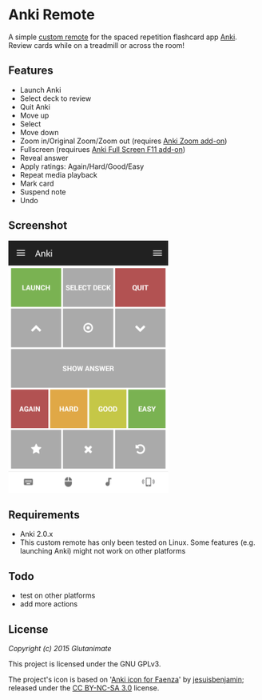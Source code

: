 # Anki Remote

A simple [custom remote](https://www.unifiedremote.com/) for the spaced repetition flashcard app [Anki](http://ankisrs.net/). Review cards while on a treadmill or across the room!

## Features

* Launch Anki
* Select deck to review
* Quit Anki
* Move up
* Select
* Move down
* Zoom in/Original Zoom/Zoom out (requires [Anki Zoom add-on](https://ankiweb.net/shared/info/1956318463))
* Fullscreen (requirues [Anki Full Screen F11 add-on](https://ankiweb.net/shared/info/3192665669))
* Reveal answer
* Apply ratings: Again/Hard/Good/Easy
* Repeat media playback
* Mark card
* Suspend note
* Undo

## Screenshot

<img src="https://raw.githubusercontent.com/Glutanimate/unified-remote-anki/master/screen.png" width="320">

## Requirements

* Anki 2.0.x
* This custom remote has only been tested on Linux. Some features (e.g. launching Anki) might not work on other platforms

## Todo

* test on other platforms
* add more actions

## License

*Copyright (c) 2015 Glutanimate*

This project is licensed under the GNU GPLv3.

The project's icon is based on '[Anki icon for Faenza](http://jesuisbenjamin.deviantart.com/art/Anki-icon-for-Faenza-202232311)' by [jesuisbenjamin](http://jesuisbenjamin.deviantart.com/); released under the [CC BY-NC-SA 3.0](https://creativecommons.org/licenses/by-nc-sa/3.0/) license.